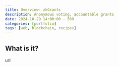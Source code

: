 ```yaml
---
title: Overview- zkGrants
description: Anonymous voting, accountable grants
date: 2024-10-29 14:00:00 - 500
categories: [portfolio]
tags: [web, blockchain, recipes]
---
```


## What is it?
url
